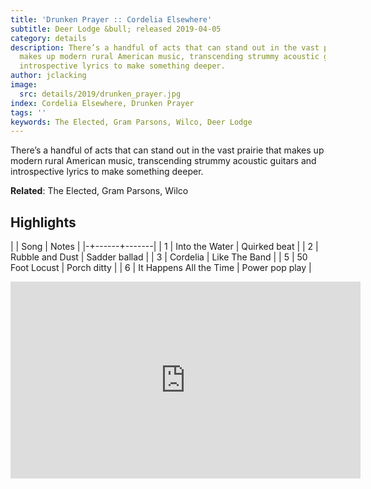 ```yaml
---
title: 'Drunken Prayer :: Cordelia Elsewhere'
subtitle: Deer Lodge &bull; released 2019-04-05
category: details
description: There’s a handful of acts that can stand out in the vast prairie that
  makes up modern rural American music, transcending strummy acoustic guitars and
  introspective lyrics to make something deeper.
author: jclacking
image:
  src: details/2019/drunken_prayer.jpg
index: Cordelia Elsewhere, Drunken Prayer
tags: ''
keywords: The Elected, Gram Parsons, Wilco, Deer Lodge
---
```

There’s a handful of acts that can stand out in the vast prairie that makes up modern rural American music, transcending strummy acoustic guitars and introspective lyrics to make something deeper.<!--more-->

**Related**: The Elected, Gram Parsons, Wilco

## Highlights

| | Song | Notes |
|-+------+-------|
| 1 | Into the Water | Quirked beat |
| 2 | Rubble and Dust | Sadder ballad |
| 3 | Cordelia  | Like The Band |
| 5 | 50 Foot Locust | Porch ditty |
| 6 | It Happens All the Time | Power pop play |

<div class="tlo-detail-video"><iframe width="560" height="315" src="https://www.youtube.com/embed/uN1pi8hfBM8" frameborder="0" allow="autoplay; encrypted-media" allowfullscreen></iframe></div>

